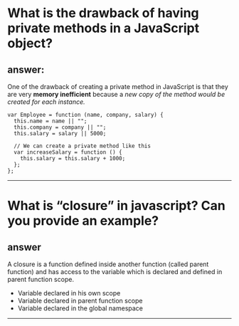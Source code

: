 # What is the drawback of having private methods in a JavaScript object?

## answer:

One of the drawback of creating a private method in JavaScript is that they are very **memory inefficient** because a _new copy of the method would be created for each instance._

```
var Employee = function (name, company, salary) {
  this.name = name || "";
  this.company = company || "";
  this.salary = salary || 5000;

  // We can create a private method like this
  var increaseSalary = function () {
    this.salary = this.salary + 1000;
  };
};
```

---

# What is “closure” in javascript? Can you provide an example?

## answer

A closure is a function defined inside another function (called parent function) and has access to the variable which is declared and defined in parent function scope.

- Variable declared in his own scope
- Variable declared in parent function scope
- Variable declared in the global namespace

---

